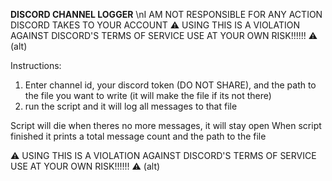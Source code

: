 **DISCORD CHANNEL LOGGER**
\nI AM NOT RESPONSIBLE FOR ANY ACTION DISCORD TAKES TO YOUR ACCOUNT
⚠ USING THIS IS A VIOLATION AGAINST DISCORD'S TERMS OF SERVICE USE AT YOUR OWN RISK!!!!!! ⚠ (alt)

Instructions:
1. Enter channel id, your discord token (DO NOT SHARE), and the path to the file you want to write (it will make the file if its not there)
2. run the script and it will log all messages to that file

Script will die when theres no more messages, it will stay open
When script finished it prints a total message count and the path to the file

⚠ USING THIS IS A VIOLATION AGAINST DISCORD'S TERMS OF SERVICE USE AT YOUR OWN RISK!!!!!! ⚠ (alt)
